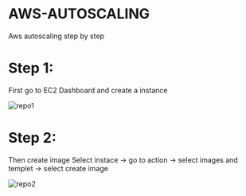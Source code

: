 # AWS-AUTOSCALING
Aws autoscaling step by step
# Step 1:
First go to EC2 Dashboard and create a instance

![repo1](https://user-images.githubusercontent.com/73579847/123121561-e2176680-d462-11eb-91b4-c3fb57634fb2.jpg)

# Step 2:
Then create image
Select instace -> go to action -> select images and templet -> select create image

![repo2](https://user-images.githubusercontent.com/73579847/123122772-ebed9980-d463-11eb-9de7-8a3714c51922.jpg)


